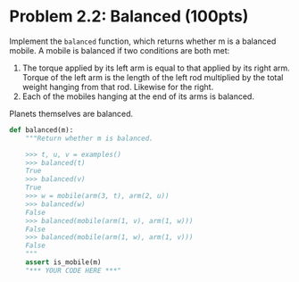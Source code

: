# Problem 2.2: Balanced (100pts)

Implement the `balanced` function, which returns whether m is a balanced mobile. A mobile is balanced if two conditions are both met:

1. The torque applied by its left arm is equal to that applied by its right arm. Torque of the left arm is the length of the left rod multiplied by the total weight hanging from that rod. Likewise for the right.
2. Each of the mobiles hanging at the end of its arms is balanced.

Planets themselves are balanced.

```python
def balanced(m):
    """Return whether m is balanced.

    >>> t, u, v = examples()
    >>> balanced(t)
    True
    >>> balanced(v)
    True
    >>> w = mobile(arm(3, t), arm(2, u))
    >>> balanced(w)
    False
    >>> balanced(mobile(arm(1, v), arm(1, w)))
    False
    >>> balanced(mobile(arm(1, w), arm(1, v)))
    False
    """
    assert is_mobile(m)
    "*** YOUR CODE HERE ***"
```
